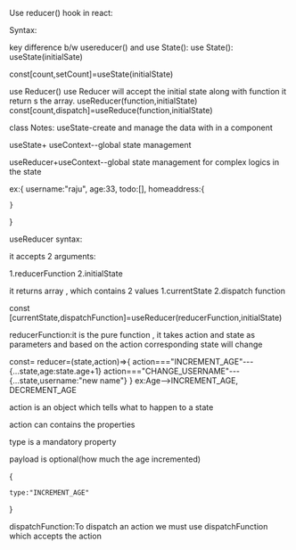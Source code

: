 Use reducer() hook in react:

Syntax:

key difference b/w usereducer() and use State():
use State():
useState(initialSate)

const[count,setCount]=useState(initialState)






use Reducer()
use Reducer will accept the initial state along with function
it return s the array.
useReducer(function,initialState)
const[count,dispatch]=useReduce(function,initialState)


class Notes:
useState-create and manage the data with in a component

useState+ useContext--global state management

useReducer+useContext--global state management for complex logics in the state

ex:{
    username:"raju",
    age:33,
    todo:[],
    homeaddress:{

    }
}

useReducer syntax:

it accepts 2 arguments:

1.reducerFunction
2.initialState

it returns array , which contains 2 values 
1.currentState
2.dispatch function

const [currentState,dispatchFunction]=useReducer(reducerFunction,initialState)


reducerFunction:it is the pure function , it takes action and state as parameters and based on the action corresponding state will change

const= reducer=(state,action)=>{
    action==="INCREMENT_AGE"---{...state,age:state.age+1}
    action==="CHANGE_USERNAME"---{...state,username:"new name"}
}
ex:Age-->INCREMENT_AGE,  DECREMENT_AGE

action is an object which tells what to happen to a state

action can contains the properties

type is a mandatory property

payload is optional(how much the age incremented)

{

    type:"INCREMENT_AGE"
}

dispatchFunction:To dispatch an action we must use dispatchFunction which accepts the action